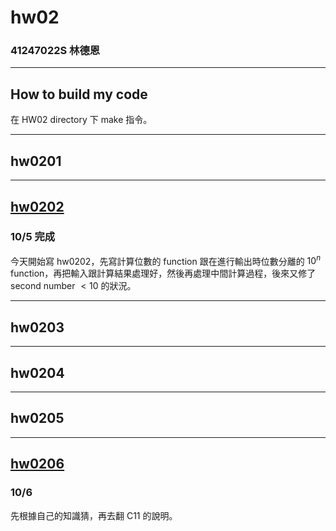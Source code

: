 hw02
===

### 41247022S 林德恩

---

## How to build my code
在 HW02 directory 下 make 指令。

---

## hw0201

---

## [hw0202](./hw0202/)

### 10/5 完成
今天開始寫 hw0202，先寫計算位數的 function 跟在進行輸出時位數分離的 $10^n$ function，再把輸入跟計算結果處理好，然後再處理中間計算過程，後來又修了 second number $\lt 10$ 的狀況。

---

## hw0203

---

## hw0204

---

## hw0205

---

## [hw0206](./hw0206.txt/)

### 10/6
先根據自己的知識猜，再去翻 C11 的說明。